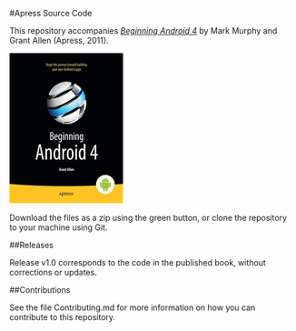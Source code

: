 #Apress Source Code

This repository accompanies [*Beginning Android 4*](http://www.apress.com/9781430239840) by Mark Murphy and Grant Allen (Apress, 2011).

![Cover image](9781430239840.jpg)

Download the files as a zip using the green button, or clone the repository to your machine using Git.

##Releases

Release v1.0 corresponds to the code in the published book, without corrections or updates.

##Contributions

See the file Contributing.md for more information on how you can contribute to this repository.
